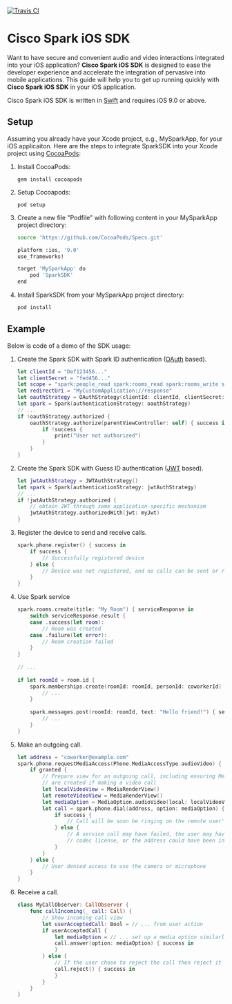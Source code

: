 [![Travis CI](https://travis-ci.org/ciscospark/spark-ios-sdk.svg?branch=master)](https://travis-ci.org/ciscospark/spark-ios-sdk)

# Cisco Spark iOS SDK

Want to have secure and convenient audio and video interactions integrated into your iOS application? **Cisco Spark iOS SDK** is designed to ease the developer experience and accelerate the integration of pervasive into mobile applications. This guide will help you to get up running quickly with **Cisco Spark iOS SDK** in your iOS application.
 
Cisco Spark iOS SDK is written in [Swift](https://developer.apple.com/swift) and requires iOS 9.0 or above.

## Setup
Assuming you already have your Xcode project, e.g., MySparkApp, for your iOS applicaiton. Here are the steps to integrate SparkSDK into your Xcode project using [CocoaPods](http://cocoapods.org):

1. Install CocoaPods:
 
    ```
    gem install cocoapods
    ```

1. Setup Cocoapods:
 
    ```
    pod setup
    ```

1. Create a new file "Podfile" with following content in your MySparkApp project directory:

    ```bash
    source 'https://github.com/CocoaPods/Specs.git'
    
    platform :ios, '9.0'
    use_frameworks!
    
    target 'MySparkApp' do
        pod 'SparkSDK'
    end
    ```

1. Install SparkSDK from your MySparkApp project directory:

    ```bash
    pod install
    ```


## Example
Below is code of a demo of the SDK usage:

1. Create the Spark SDK with Spark ID authentication ([OAuth](https://oauth.net/) based).
 
   ```swift
   let clientId = "Def123456..."
   let clientSecret = "fed456..."
   let scope = "spark:people_read spark:rooms_read spark:rooms_write spark:memberships_read spark:memberships_write spark:messages_read spark:messages_write"
   let redirectUri = "MyCustomApplication://response"
   let oauthStrategy = OAuthStrategy(clientId: clientId, clientSecret: clientSecret, scope: scope, redirectUri: redirectUri)
   let spark = Spark(authenticationStrategy: oauthStrategy)
   // ...
   if !oauthStrategy.authorized {
       oauthStrategy.authorize(parentViewController: self) { success in
           if !success {
               print("User not authorized")
           }
       }
   }
   ```
 
1. Create the Spark SDK with Guess ID authentication ([JWT](https://jwt.io/) based).
 
   ```swift
   let jwtAuthStrategy = JWTAuthStrategy()
   let spark = Spark(authenticationStrategy: jwtAuthStrategy)
   // ...
   if !jwtAuthStrategy.authorized {
       // obtain JWT through some application-specific mechanism  
       jwtAuthStrategy.authorizedWith(jwt: myJwt)
   }
   ```
 
1. Register the device to send and receive calls.
 
   ```swift
   spark.phone.register() { success in
       if success {
           // Successfully registered device
       } else {
           // Device was not registered, and no calls can be sent or received
       }
   }
   ```
            
1. Use Spark service
    
   ```swift
   spark.rooms.create(title: "My Room") { serviceResponse in
       switch serviceResponse.result {
       case .success(let room):
           // Room was created
       case .failure(let error):
           // Room creation failed
       }
   }
 
   // ... 
 
   if let roomId = room.id {
       spark.memberships.create(roomId: roomId, personId: coworkerId) { serviceResponse in
           // ...
       }
 
       spark.messages.post(roomId: roomId, text: "Hello friend!") { serviceResponse in
           // ...
       }
   }
   ```
    
1. Make an outgoing call.
 
   ```swift
   let address = "coworker@example.com"
   spark.phone.requestMediaAccess(Phone.MediaAccessType.audioVideo) { granted in
       if granted {
           // Prepare view for an outgoing call, including ensuring MediaRenderViews
           // are created if making a video call
           let localVideoView = MediaRenderView()
           let remoteVideoView = MediaRenderView()
           let mediaOption = MediaOption.audioVideo(local: localVideoView, remote: remoteVideoView)
           let call = spark.phone.dial(address, option: mediaOption) { success in
               if success {
                   // Call will be soon be ringing on the remote user's phone
               } else {
                   // A service call may have failed, the user may have rejected the
                   // codec license, or the address could have been incorrect
               }
           }
       } else {
           // User denied access to use the camera or microphone
       }
   }
   ```
 
1. Receive a call.
 
   ```swift
   class MyCallObserver: CallObserver {
       func callIncoming(_ call: Call) {
           // Show incoming call view
           let userAcceptedCall: Bool = // ... from user action
           if userAcceptedCall {
               let mediaOption = // ... set up a media option similarly to dialing
               call.answer(option: mediaOption) { success in
               }
           } else {
               // If the user chose to reject the call then reject it
               call.reject() { success in
               }
           }
       }
   }
   ```
